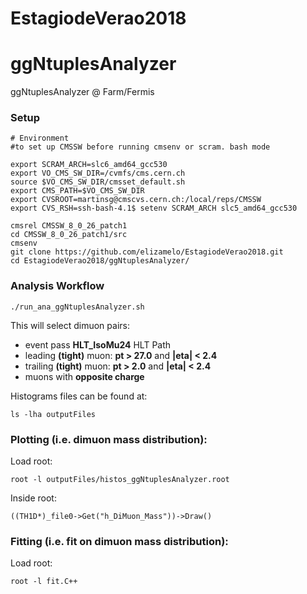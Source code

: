 # EstagiodeVerao2018
# ggNtuplesAnalyzer
ggNtuplesAnalyzer @ Farm/Fermis

### Setup
```
# Environment
#to set up CMSSW before running cmsenv or scram. bash mode

export SCRAM_ARCH=slc6_amd64_gcc530
export VO_CMS_SW_DIR=/cvmfs/cms.cern.ch
source $VO_CMS_SW_DIR/cmsset_default.sh
export CMS_PATH=$VO_CMS_SW_DIR
export CVSROOT=martinsg@cmscvs.cern.ch:/local/reps/CMSSW
export CVS_RSH=ssh-bash-4.1$ setenv SCRAM_ARCH slc5_amd64_gcc530

cmsrel CMSSW_8_0_26_patch1
cd CMSSW_8_0_26_patch1/src
cmsenv
git clone https://github.com/elizamelo/EstagiodeVerao2018.git
cd EstagiodeVerao2018/ggNtuplesAnalyzer/
```

### Analysis Workflow
```
./run_ana_ggNtuplesAnalyzer.sh
```

This will select dimuon pairs:
- event pass **HLT_IsoMu24** HLT Path
- leading **(tight)** muon: **pt > 27.0** and **|eta| < 2.4**
- trailing **(tight)** muon: **pt > 2.0** and **|eta| < 2.4**
- muons with **opposite charge**

Histograms files can be found at:
```
ls -lha outputFiles
```

### Plotting (i.e. dimuon mass distribution):
Load root:
```
root -l outputFiles/histos_ggNtuplesAnalyzer.root
```

Inside root:
```
((TH1D*)_file0->Get("h_DiMuon_Mass"))->Draw()
```
### Fitting (i.e. fit on dimuon mass distribution):
Load root:
```
root -l fit.C++
```

